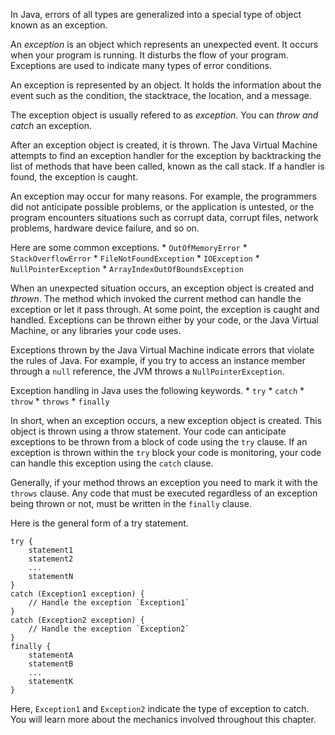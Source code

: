 In Java, errors of all types are generalized into a special type of object
known as an exception.

An *exception* is an object which represents an unexpected event. It occurs when
your program is running. It disturbs the flow of your program. Exceptions are
used to indicate many types of error conditions. 

An exception is represented by an object. It holds the information about the
event such as the condition, the stacktrace, the location, and a message.

The exception object is usually refered to as *exception*. You can *throw and
catch* an exception.

After an exception object is created, it is thrown. The Java Virtual Machine
attempts to find an exception handler for the exception by backtracking the list
of methods that have been called, known as the call stack. If a handler is found,
the exception is caught.

An exception may occur for many reasons. For example, the programmers did not
anticipate possible problems, or the application is untested, or the program
encounters situations such as corrupt data, corrupt files, network problems,
hardware device failure, and so on.

Here are some common exceptions.
    * `OutOfMemoryError`
    * `StackOverflowError`
    * `FileNotFoundException`
    * `IOException`
    * `NullPointerException`
    * `ArrayIndexOutOfBoundsException`

When an unexpected situation occurs, an exception object is created and *thrown*.
The method which invoked the current method can handle the exception or
let it pass through. At some point, the exception is caught and handled.
Exceptions can be thrown either by your code, or the Java Virtual Machine, or
any libraries your code uses.

Exceptions thrown by the Java Virtual Machine indicate errors that violate the
rules of Java. For example, if you try to access an instance member through a
`null` reference, the JVM throws a `NullPointerException`.

Exception handling in Java uses the following keywords.
    * `try`
    * `catch`
    * `throw`
    * `throws`
    * `finally`

In short, when an exception occurs, a new exception object is created.
This object is thrown using a throw statement. Your code can anticipate exceptions
to be thrown from a block of code using the `try` clause. If an exception is
thrown within the `try` block your code is monitoring, your code can handle this
exception using the `catch` clause.

Generally, if your method throws an exception you need to mark it with the `throws`
clause. Any code that must be executed regardless of an exception being thrown
or not, must be written in the `finally` clause.

Here is the general form of a try statement.
```
try {
    statement1
    statement2
    ...
    statementN
}
catch (Exception1 exception) {
    // Handle the exception `Exception1`
}
catch (Exception2 exception) {
    // Handle the exception `Exception2`
}
finally {
    statementA
    statementB
    ...
    statementK
}
```

Here, `Exception1` and `Exception2` indicate the type of exception to catch.
You will learn more about the mechanics involved throughout this chapter.